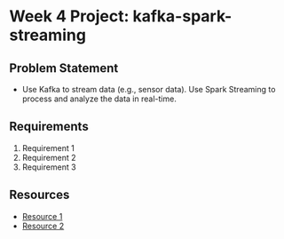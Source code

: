 # Week 4 Project: kafka-spark-streaming

## Problem Statement
- Use Kafka to stream data (e.g., sensor data). Use Spark Streaming to process and analyze the data in real-time.

## Requirements
1. Requirement 1
2. Requirement 2
3. Requirement 3

## Resources
- [Resource 1](https://example.com)
- [Resource 2](https://example.com)

